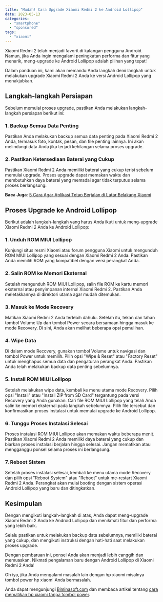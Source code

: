 ```yaml
---
title: "Mudah! Cara Upgrade Xiaomi Redmi 2 ke Android Lollipop"
date: 2023-05-13
categories: 
  - "smartphone"
  - "sponsored"
tags: 
  - "xiaomi"
---
```


Xiaomi Redmi 2 telah menjadi favorit di kalangan pengguna Android. Namun, jika Anda ingin mengalami peningkatan performa dan fitur yang menarik, meng-upgrade ke Android Lollipop adalah pilihan yang tepat!

Dalam panduan ini, kami akan memandu Anda langkah demi langkah untuk melakukan upgrade Xiaomi Redmi 2 Anda ke versi Android Lollipop yang menakjubkan.

## Langkah-langkah Persiapan

Sebelum memulai proses upgrade, pastikan Anda melakukan langkah-langkah persiapan berikut ini:

### 1\. Backup Semua Data Penting

Pastikan Anda melakukan backup semua data penting pada Xiaomi Redmi 2 Anda, termasuk foto, kontak, pesan, dan file penting lainnya. Ini akan melindungi data Anda jika terjadi kehilangan selama proses upgrade.

### 2\. Pastikan Ketersediaan Baterai yang Cukup

Pastikan Xiaomi Redmi 2 Anda memiliki baterai yang cukup terisi sebelum memulai upgrade. Proses upgrade dapat memakan waktu dan membutuhkan daya baterai yang memadai agar tidak terputus selama proses berlangsung.

**Baca Juga**: [5 Cara Agar Aplikasi Tetap Berjalan di Latar Belakang Xiaomi](https://ajiekusumadhany.com/cara-agar-aplikasi-tetap-berjalan-di-latar-belakang-xiaomi/)

## Proses Upgrade ke Android Lollipop

Berikut adalah langkah-langkah yang harus Anda ikuti untuk meng-upgrade Xiaomi Redmi 2 Anda ke Android Lollipop:

### 1\. Unduh ROM MIUI Lollipop

Kunjungi situs resmi Xiaomi atau forum pengguna Xiaomi untuk mengunduh ROM MIUI Lollipop yang sesuai dengan Xiaomi Redmi 2 Anda. Pastikan Anda memilih ROM yang kompatibel dengan versi perangkat Anda.

### 2\. Salin ROM ke Memori Eksternal

Setelah mengunduh ROM MIUI Lollipop, salin file ROM ke kartu memori eksternal atau penyimpanan internal Xiaomi Redmi 2. Pastikan Anda meletakkannya di direktori utama agar mudah ditemukan.

### 3\. Masuk ke Mode Recovery

Matikan Xiaomi Redmi 2 Anda terlebih dahulu. Setelah itu, tekan dan tahan tombol Volume Up dan tombol Power secara bersamaan hingga masuk ke mode Recovery. Di sini, Anda akan melihat beberapa opsi pemulihan.

### 4\. Wipe Data

Di dalam mode Recovery, gunakan tombol Volume untuk navigasi dan tombol Power untuk memilih. Pilih opsi "Wipe & Reset" atau "Factory Reset" untuk menghapus semua data dan pengaturan perangkat Anda. Pastikan Anda telah melakukan backup data penting sebelumnya.

### 5\. Install ROM MIUI Lollipop

Setelah melakukan wipe data, kembali ke menu utama mode Recovery. Pilih opsi "Install" atau "Install ZIP from SD Card" tergantung pada versi Recovery yang Anda gunakan. Cari file ROM MIUI Lollipop yang telah Anda salin ke memori eksternal pada langkah sebelumnya. Pilih file tersebut dan konfirmasikan proses instalasi untuk memulai upgrade ke Android Lollipop.

### 6\. Tunggu Proses Instalasi Selesai

Proses instalasi ROM MIUI Lollipop akan memakan waktu beberapa menit. Pastikan Xiaomi Redmi 2 Anda memiliki daya baterai yang cukup dan biarkan proses instalasi berjalan hingga selesai. Jangan mematikan atau mengganggu ponsel selama proses ini berlangsung.

### 7\. Reboot Sistem

Setelah proses instalasi selesai, kembali ke menu utama mode Recovery dan pilih opsi "Reboot System" atau "Reboot" untuk me-restart Xiaomi Redmi 2 Anda. Perangkat akan mulai booting dengan sistem operasi Android Lollipop yang baru dan ditingkatkan.

## Kesimpulan

Dengan mengikuti langkah-langkah di atas, Anda dapat meng-upgrade Xiaomi Redmi 2 Anda ke Android Lollipop dan menikmati fitur dan performa yang lebih baik.

Selalu pastikan untuk melakukan backup data sebelumnya, memiliki baterai yang cukup, dan mengikuti instruksi dengan hati-hati saat melakukan proses upgrade.

Dengan pembaruan ini, ponsel Anda akan menjadi lebih canggih dan memuaskan. Nikmati pengalaman baru dengan Android Lollipop di Xiaomi Redmi 2 Anda!

Oh iya, jika Anda mengalami masalah lain dengan hp xiaomi misalnya tombol power hp xiaomi Anda bermasalah.

Anda dapat mengunjungi [Biminasoft.com](https://biminasoft.com) dan membaca artikel tentang [cara mematikan hp xiaomi tanpa tombol power](https://biminasoft.com/cara-mematikan-hp-xiaomi-tanpa-tombol-power/).

